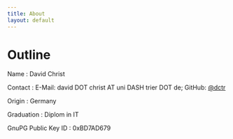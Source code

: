 ```yaml
---
title: About
layout: default
---
```

Outline
=======

Name
: David Christ

Contact
: E-Mail: david DOT christ AT uni DASH trier DOT de; GitHub: [@dctr](https://github.com/dctr "github.com / dctr")

Origin
: Germany

Graduation
: Diplom in IT

GnuPG Public Key ID
: 0xBD7AD679